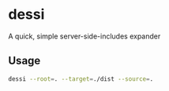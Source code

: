 # dessi

A quick, simple server-side-includes expander

## Usage

```sh
dessi --root=. --target=./dist --source=.
```

